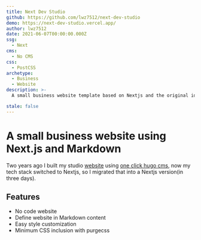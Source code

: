 ```yaml
---
title: Next Dev Studio
github: https://github.com/lwz7512/next-dev-studio
demo: https://next-dev-studio.vercel.app/
author: lwz7512
date: 2021-06-07T00:00:00.000Z
ssg:
  - Next
cms:
  - No CMS
css:
  - PostCSS
archetype:
  - Business
  - Website
description: >-
  A small business website template based on Nextjs and the original idea of one-click-hugo-cms from netlify.

stale: false
---
```


# A small business website using Next.js and Markdown

Two years ago I built my studio [website](https://github.com/lwz7512/one-click-hugo-cms) using [one click hugo cms](https://github.com/netlify-templates/one-click-hugo-cms), now my tech stack switched to Nextjs, so I migrated that into a Nextjs version(in three days).

## Features

- No code website
- Define website in Markdown content
- Easy style customization
- Minimum CSS inclusion with purgecss
